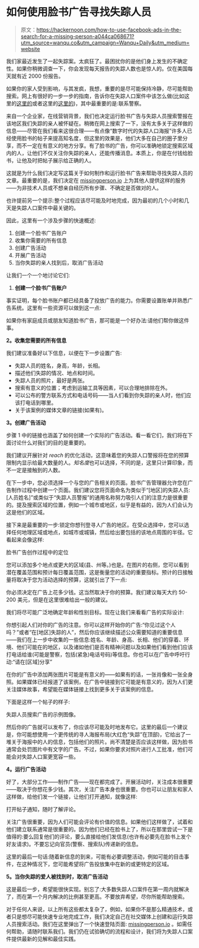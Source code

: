# 如何使用脸书广告寻找失踪人员

> 原文：<https://hackernoon.com/how-to-use-facebook-ads-in-the-search-for-a-missing-person-a044ca068671?utm_source=wanqu.co&utm_campaign=Wanqu+Daily&utm_medium=website>

我们家最近发生了一起失踪案。太疯狂了。最困扰你的是他们身上发生的不确定性。如果你稍微调查一下，你会发现每天报告的失踪人数也是惊人的。仅在美国每天就有近 2000 份报告。

如果你的家人受到影响，与其发疯，我想，重要的是尽可能保持冷静，尽可能帮助搜索。网上有很好的一步一步的指南，告诉你在失踪人口案件中该怎么做(比如这里的[这里的](https://www.wikihow.com/Find-a-Missing-Person?ref=hackernoon.com)或者这里的[这里的](https://lifehacker.com/how-to-report-a-missing-person-1827291793?ref=hackernoon.com))，其中最重要的是:联系警察。

来自一个企业家，在线营销背景，我们也决定运行脸书广告与失踪人员搜索警报在该地区我们失踪的亲人被怀疑在。稍微在网上搜索了一下，没有太多关于这样做的信息——尽管在我们看来这很合理——有点像“数字时代的失踪人口海报”许多人已经使用脸书的帖子来提高知名度，但这里的效果是，他们大多在自己的圈子里分享，而不一定在有意义的地方分享。有了脸书的广告，你可以准确地锁定搜索区域内的人，让他们不仅关注你失踪的亲人，还能传播消息。本质上，你是在付钱给脸书，让他及时把帖子展示给正确的人。

这就是为什么我们决定写这篇关于如何制作和运行脸书广告来帮助寻找失踪人员的文章。最重要的是，我们决定在 [missingperson.io](https://missingperson.io/?ref=hackernoon.com) 上为其他人提供这样的服务——为非技术人员或不想亲自经历所有步骤、不确定是否做对的人。

也许提前另一个提示:整个过程应该尽可能及时地完成，因为最初的几个小时和几天是失踪人口案件中最关键的。

因此，这里有一个涉及步骤的快速概述:

1.  创建一个脸书广告账户
2.  收集你需要的所有信息
3.  创建广告活动
4.  开展广告活动
5.  当你失踪的亲人找到后，取消广告活动

让我们一个一个地讨论它们:

1.  **创建一个脸书广告账户**

事实证明，每个脸书账户都已经具备了投放广告的能力。你需要设置账单并熟悉广告系统。这里有一些资源可以做到这一点:

如果你有家庭成员或朋友知道脸书广告，那可能是一个好办法:请他们帮你做这件事。

**2。收集您需要的所有信息**

我们建议准备好以下信息，以便在下一步设置广告:

*   失踪人员的姓名，身高，年龄，长相。
*   描述他们失踪的情况、地点和时间。
*   失踪人员的照片，最好是两张。
*   搜索有意义的位置；考虑到运输工具等因素，可以合理地排除在外。
*   可以公布的警方联系方式和电话号码——当人们看到你失踪的亲人时，他们应该打电话到哪里。
*   关于该案例的媒体文章的链接(如果有)。

**3。创建广告活动**

步骤 1 中的链接也涵盖了如何创建一个实际的广告活动。看一看它们，我们将在下面讨论什么对我们的目的是重要的。

我们建议开展针对 *reach* 的优化活动，这意味着您的失踪人口警报将在您的预算限制内显示给最大数量的人。*知名度*也可以选择，不同的是，这里只计算印象，而不一定是接触到的人数。

在下一步中，您必须选择一个与您的广告相关的页面。脸书广告管理器允许您在广告制作过程中创建一个页面。我们建议您将页面命名为类似于“[地区]的失踪人员:[人员姓名]”或类似于“失踪人员警报”的通用名称努力吸引人们的注意力是很重要的。提及搜索区域的位置，例如一个城市或地区，似乎是有益的，因为人们会认为这是他们的区域。

接下来是最重要的一步:锁定你想刊登寻人广告的地区。在受众选择中，您可以选择任何地理区域或地点，如城市或城镇，然后给出要包括的该地点周围的半径。它看起来会像这样:

脸书广告创作过程中的定位

您可以添加多个地点或更大的区域(县、州等。)也是。在图片的右侧，您可以看到潜在覆盖范围和预计每日覆盖范围，这是衡量您的活动的重要指标。预计的日接触量将取决于您为活动选择的预算，这就引出了下一点:

你必须决定在广告上花多少钱。这当然取决于你的预算。我们建议每天大约 50-200 美元，但是在这里很难给出一般的建议。

我们将尽可能广泛地确定年龄和性别目标。现在让我们来看看广告的实际设计:

你想引起人们对你的广告的注意。你可以这样开始你的广告:“你见过这个人吗？”或者“在[地区]失踪的人”，然后你应该继续描述公众需要知道的重要信息——我们在上一步中收集的一些信息:姓名、年龄、身高、长相、他们的穿着、环境、他们可能在的地区，以及诸如他们是否有精神问题以及如果他们看到他们应该打电话给谁(可能是警察，包括(紧急)电话号码)等信息。你也可以在广告中呼吁行动:“请在[区域]分享”

在你的广告中添加两张图片可能是有意义的——如果有的话，一张肖像和一张全身照。如果媒体已经报道了该案例，在广告中链接到它可能是有意义的，因为人们更关注媒体故事，希望能在媒体链接上找到更多关于该案例的信息。

下面是这样一个帖子的样子:

失踪人员搜索广告的示例图像。

然后你的广告就可以发布了，你应该尽可能及时地发布它。这里的最后一个建议是，你可能想使用一个更传统的寻人海报布局(大红色“失踪”在顶部)，它给出了一堆关于海报中的人的信息，包括他们的照片。尚不清楚是否应该这样做，因为脸书通常会处罚图片中有文字的广告。不过，如果你要求对照片进行人工批准，他们可能会对失踪人口案更宽容一些。

**4。运行广告活动**

好了，大部分工作——制作广告——现在都完成了。开展活动时，关注成本很重要——取决于你想花多少钱。其次，关注广告本身也很重要。你也可以让朋友和家人这样做，给他们发一个链接，让他们打开通知，就像这样:

打开帖子通知，随时了解评论。

关注广告很重要，因为人们可能会评论有价值的信息。如果他们这样做了，试着和他们建立联系通常是很重要的。因为他们已经在脸书上了，所以在那里尝试一下是值得的:要么回复他们的评论，要么直接给他们发信息(也许有必要先在脸书上发个好友请求)。不要忘记向官员(警察、搜索队)传递新的信息。

这里的最后一句话:随着新信息的到来，可能有必要调整活动，例如可能的目击事件，在这种情况下，您可能希望将广告投放集中在新的或更特定的区域。

**5。当你失踪的爱人被找到时，取消广告活动**

这是最后一步，希望能很快实现。别忘了:大多数失踪人口案件在第一周内就解决了，而在第一个月内解决的比例甚至更高。不要放弃希望，尽你所能帮助搜索。

对于任何人来说，以上所有这些都太复杂了，例如，如果你不是那么精通技术，或者只是想尽可能快速专业地完成工作，我们决定自己在社交媒体上创建和运行失踪人员搜索活动。我们在这里弹出了一个快速登陆页面: [missingperson.io](https://missingperson.io/?ref=hackernoon.com) 。如需任何帮助，请随时联系我们。我们仍在试验确切的流程和设计，我们将为失踪人口案件提供最新的见解和最佳实践。